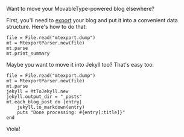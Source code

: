 Want to move your MovableType-powered blog elsewhere? 

First, you'll need to [export][1] your blog and put it into
a convenient data structure.  Here's how to do that:

    file = File.read("mtexport.dump")
    mt = MtexportParser.new(file)
    mt.parse
    mt.print_summary

Maybe you want to move it into Jekyll too? That's easy too:

    file = File.read("mtexport.dump")
    mt = MtexportParser.new(file)
    mt.parse
    jekyll = MtToJekyll.new
    jekyll.output_dir = "_posts"
    mt.each_blog_post do |entry|
        jekyll.to_markdown(entry)
        puts "Done processing: #{entry[:title]}"
    end
  
Viola!

  [1]: http://www.sixapart.com/movabletype/docs/mtimport
